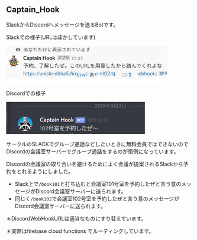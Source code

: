## Captain_Hook
SlackからDiscordへメッセージを送るBotです。

Slackでの様子(URLはぼかしています)

![captainhook01](img/captainhook01.png "サンプル")

Discordでの様子

![captainhook02](img/captainhook02.png "サンプル")

サークルのSLACKでグループ通話などしたいときに無料会員ではできないのでDiscordの会議室サーバーでグループ通話をするのが恒例になっています。

Discordの会議室の取り合いを避けるためによく会議が提案されるSlackから予約をとれるようにしました。

- Slack上で`/book101`と打ち込むと会議室101号室を予約したぜと言う意のメッセージがDiscord会議室サーバーに送られます。
- 同じく`/book102`で会議室102号室を予約したぜと言う意のメッセージがDiscord会議室サーバーに送られます。

＊DiscordWebHookURLは適当なものにすり替えています。

＊実際はfirebase cloud functions でルーティングしています。

